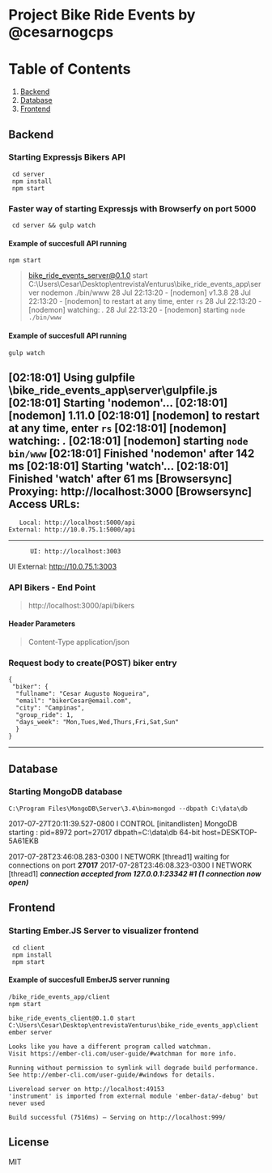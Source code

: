 # Project Bike Ride Events by @cesarnogcps

# Table of Contents
1. [Backend](#backend)
2. [Database](#database)
3. [Frontend](#frontend)


## Backend
### Starting Expressjs Bikers API

     cd server
     npm install  
     npm start

### Faster way of starting Expressjs with Browserfy on port 5000

     cd server && gulp watch
     

#### Example of succesfull API running

    npm start

> bike_ride_events_server@0.1.0 start C:\Users\Cesar\Desktop\entrevistaVenturus\bike_ride_events_app\server
> nodemon ./bin/www
28 Jul 22:13:20 - [nodemon] v1.3.8
28 Jul 22:13:20 - [nodemon] to restart at any time, enter `rs`
28 Jul 22:13:20 - [nodemon] watching: *.*
28 Jul 22:13:20 - [nodemon] starting `node ./bin/www`


#### Example of succesfull API running
    gulp watch

[02:18:01] Using gulpfile \bike_ride_events_app\server\gulpfile.js
[02:18:01] Starting 'nodemon'...
[02:18:01] [nodemon] 1.11.0
[02:18:01] [nodemon] to restart at any time, enter `rs`
[02:18:01] [nodemon] watching: *.*
[02:18:01] [nodemon] starting `node bin/www`
[02:18:01] Finished 'nodemon' after 142 ms
[02:18:01] Starting 'watch'...
[02:18:01] Finished 'watch' after 61 ms
[Browsersync] Proxying: http://localhost:3000
[Browsersync] Access URLs:
 --------------------------------------
       Local: http://localhost:5000/api
    External: http://10.0.75.1:5000/api
 --------------------------------------
          UI: http://localhost:3003
 UI External: http://10.0.75.1:3003

### API Bikers - End Point
> http://localhost:3000/api/bikers

#### Header Parameters
> Content-Type  application/json

### Request body to create(POST) biker entry
    {
     "biker": {
      "fullname": "Cesar Augusto Nogueira",
      "email": "bikerCesar@email.com",
      "city": "Campinas",
      "group_ride": 1,
      "days_week": "Mon,Tues,Wed,Thurs,Fri,Sat,Sun"
      }
    }

----------
## Database

### Starting MongoDB database

    C:\Program Files\MongoDB\Server\3.4\bin>mongod --dbpath C:\data\db

2017-07-27T20:11:39.527-0800 I CONTROL  [initandlisten] MongoDB starting : pid=8972 port=27017 dbpath=C:\data\db 64-bit host=DESKTOP-5A61EKB

2017-07-28T23:46:08.283-0300 I NETWORK  [thread1] waiting for connections on port **27017**
2017-07-28T23:46:08.323-0300 I NETWORK  [thread1] ***connection accepted from 127.0.0.1:23342 #1 (1 connection now open)***

## Frontend

### Starting Ember.JS Server to visualizer frontend

     cd client
     npm install  
     npm start

#### Example of succesfull EmberJS server running

    /bike_ride_events_app/client
    npm start
    
    bike_ride_events_client@0.1.0 start C:\Users\Cesar\Desktop\entrevistaVenturus\bike_ride_events_app\client
    ember server
    
    Looks like you have a different program called watchman.
    Visit https://ember-cli.com/user-guide/#watchman for more info.
    
    Running without permission to symlink will degrade build performance.
    See http://ember-cli.com/user-guide/#windows for details.

    Livereload server on http://localhost:49153
    'instrument' is imported from external module 'ember-data/-debug' but never used
    
    Build successful (7516ms) – Serving on http://localhost:999/

License
-------

MIT
